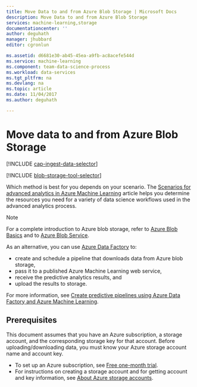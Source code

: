```yaml
---
title: Move Data to and from Azure Blob Storage | Microsoft Docs
description: Move Data to and from Azure Blob Storage
services: machine-learning,storage
documentationcenter: ''
author: deguhath
manager: jhubbard
editor: cgronlun

ms.assetid: d6681e30-ab45-45ea-a9fb-ac8acefe544d
ms.service: machine-learning
ms.component: team-data-science-process
ms.workload: data-services
ms.tgt_pltfrm: na
ms.devlang: na
ms.topic: article
ms.date: 11/04/2017
ms.author: deguhath

---
```

# Move data to and from Azure Blob Storage
[!INCLUDE [cap-ingest-data-selector](../../../includes/cap-ingest-data-selector.md)]

<!-- just in case, adding this to separate these two include references -->

[!INCLUDE [blob-storage-tool-selector](../../../includes/machine-learning-blob-storage-tool-selector.md)]

Which method is best for you depends on your scenario. The [Scenarios for advanced analytics in Azure Machine Learning](plan-sample-scenarios.md) article helps you determine the resources you need for a variety of data science workflows used in the advanced analytics process.

> [!NOTE]
> For a complete introduction to Azure blob storage, refer to [Azure Blob Basics](../../storage/blobs/storage-dotnet-how-to-use-blobs.md) and to [Azure Blob Service](https://msdn.microsoft.com/library/azure/dd179376.aspx).
> 
> 

As an alternative, you can use [Azure Data Factory](https://azure.microsoft.com/services/data-factory/) to: 

* create and schedule a pipeline that downloads data from Azure blob storage, 
* pass it to a published Azure Machine Learning web service, 
* receive the predictive analytics results, and 
* upload the results to storage. 

For more information, see [Create predictive pipelines using Azure Data Factory and Azure Machine Learning](../../data-factory/transform-data-using-machine-learning.md).

## Prerequisites
This document assumes that you have an Azure subscription, a storage account, and the corresponding storage key for that account. Before uploading/downloading data, you must know your Azure storage account name and account key.

* To set up an Azure subscription, see [Free one-month trial](https://azure.microsoft.com/pricing/free-trial/).
* For instructions on creating a storage account and for getting account and key information, see [About Azure storage accounts](../../storage/common/storage-create-storage-account.md).

